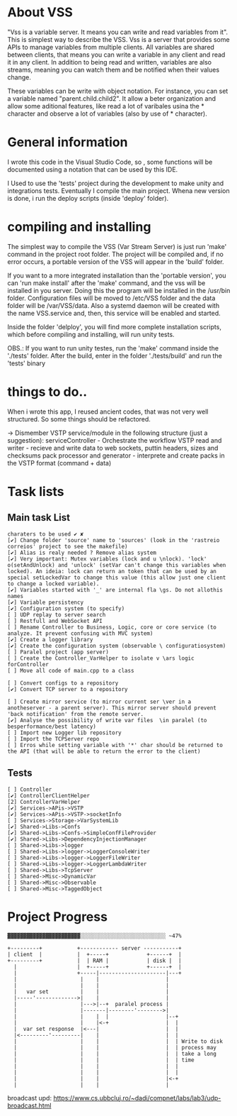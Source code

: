 # About VSS
  "Vss is a variable server. It means you can write and read variables from it". This is simplest way to describe the VSS. Vss is a server that provides some APIs to manage variables from multiple clients. 
  All variables are shared between clients, that means you can write a variable in any client and read it in any client.
  In addition to being read and written, variables are also streams, meaning you can watch them and be notified when their values ​​change.

  These variables can be write with object notation. For instance, you can set a variable named "parent.child.child2". It allow a beter organization and allow some aditional features, like read a lot of varibales usina the * character and observe a lot of variables (also by use of * character).

# General information
  I wrote this code in the Visual Studio Code, so , some functions will be documented using a notation
  that can be used by this IDE.


  I Used to use the 'tests' project during the development to make unity and integrations tests. Eventually I compile the main project.
  Whena new version is done, i run the deploy scripts (inside 'deploy' folder).

# compiling and installing 
  The simplest way to compile the VSS (Var Stream Server) is just run 'make' command in the project root folder. The project will be compiled and, if no error occurs, a portable version of the VSS will appear in the 'build' folder.
  
  If you want to a more integrated installation than the 'portable version', you can 'run make install' after the 'make' command, and the vss will be installed in you server. Doing this the program will be installed in the /usr/bin folder. Configuration files will be moved to /etc/VSS folder and the data folder will be /var/VSS/data. Also a systemd daemon will be created with the name VSS.service and, then, this service will be enabled and started.

  Inside the folder 'delploy', you will find more complete installation scripts, which before compiling and installing, will run unity tests.
  
  OBS.: If you want to run unity testes, run the 'make' command inside the './tests' folder. After the build, enter in the folder './tests/build' and run the 'tests' binary


# things to do..
  When i wrote this app, I reused ancient codes, that was not very well structured. So some things should be refactored.

  -> Dismember VSTP service/module in the following structure (just a suggestion):
      serviceController - Orchestrate the workflow
      VSTP read and writer - recieve and write data to web sockets, puttin headers, sizes and checksums
      pack processor and generator - interprete and create packs in the VSTP format (command + data)


# Task lists
## Main task List
    charaters to be used ✔ ✘
    [✔] Change folder 'source' name to 'sources' (look in the 'rastreio correios' project to see the makefile)
    [✔] Alias is realy needed ? Remove alias system
    [✔] Very important: Mutex variables (lock and u \nlock). 'lock' o(setAndUnlock) and 'unlock' (setVar can't change this variables when locked). An ideia: lock can return an token that can be used by an special setLockedVar to change this value (this allow just one client to change a locked variable).
    [✔] Variables started with '_' are internal fla \gs. Do not allothis names
    [✔] Variable persistency
    [✔] Configuration system (to specify)
    [ ] UDP replay to server search
    [ ] Restfull and WebSocket API
    [ ] Rename Controller to Business, Logic, core or core service (to analyze. It prevent confusing with MVC system)
    [✔] Create a logger library
    [✔] Create the configuration system (observable \ configuratiosystem)
    [ ] Paralel project (app server)
    [ ] Create the Controller_VarHelper to isolate v \ars logic forController
    [ ] Move all code of main.cpp to a class
  
    [ ] Convert configs to a repository
    [✔] Convert TCP server to a repository
  
    [ ] Create mirror service (to mirror current ser \ver in a anotheserver - a parent server). This mirror server should prevent 'back notification' from the remote server.
    [✔] Analyse the possibility of write var files  \in paralel (to besperformance/best latency)
    [ ] Import new Logger lib repository
    [ ] Import the TCPServer repo
    [ ] Erros while setting variable with '*' char should be returned to the API (that will be able to return the error to the client)
## Tests
    [ ] Controller
    [✔] ControllerClientHelper
    [2] ControllerVarHelper
    [✔] Services->APis->VSTP
    [✔] Services->APis->VSTP->socketInfo
    [ ] Services->Storage->VarSystemLib
    [✔] Shared->Libs->Confs
    [✔] Shared->Libs->Confs->SimpleConfFileProvider
    [✔] Shared->Libs->DependencyInjectionManager
    [ ] Shared->Libs->logger
    [ ] Shared->Libs->logger->LoggerConsoleWriter
    [ ] Shared->Libs->logger->LoggerFileWriter
    [ ] Shared->Libs->logger->LoggerLambdaWriter
    [ ] Shared->Libs->TcpServer
    [ ] Shared->Misc->DynamicVar
    [ ] Shared->Misc->Observable
    [ ] Shared->Misc->TaggedObject

# Project Progress
    ▓▓▓▓▓▓▓▓▓▓▓▓▓▓▓▓▓▓▓▓▓▓▓░░░░░░░░░░░░░░░░░░░░░░░░░░░ ~47%

```
+---------+           +------------ server -----------+
| client  |           |  +-----+            +------+  |
+---------+           |  | RAM |            | disk |  |
  |                   |  +-----+            +------+  |
  |                   +-----|---------------------|---+
  |                    |    |                     |
  |                    |    |                     |
  |   var set          |    |                     |
  |-----'------------->|    |                     |
  |                    |--->|--+  paralel process |
  |                    |-------|--------'-------->|
  |                    |    |  |                  |--+
  |                    |    |<-+                  |  |
  |  var set response  |<---|                     |  |
  |<---------'---------|    |                     |  |
  |                    |    |                     |  | Write to disk
  |                    |    |                     |  | process may
  |                    |    |                     |  | take a long
  |                    |    |                     |  | time
  |                    |    |                     |  |
  |                    |    |                     |  |
  |                    |    |                     |<-+
  |                    |    |                     |
```




broadcast upd: https://www.cs.ubbcluj.ro/~dadi/compnet/labs/lab3/udp-broadcast.html